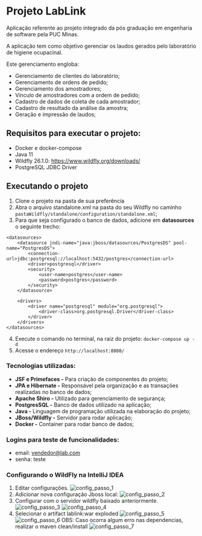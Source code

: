 # Projeto LabLink
Aplicação referente ao projeto integrado da pós graduação em engenharia de software pela PUC Minas.

A aplicação tem como objetivo gerenciar os laudos gerados pelo laboratório de higiene ocupacinal. 

Este gerenciamento engloba:
- Gerenciamento de clientes do laboratório; 
- Gerenciamento de ordens de pedido;
- Gerenciamento dos amostradores;
- Vínculo de amostradores com a ordem de pedido;
- Cadastro de dados de coleta de cada amostrador;
- Cadastro de resultado da análise da amostra;
- Geração e impressão de laudos;

## Requisitos para executar o projeto:
- Docker e docker-compose
- Java 11
- Wildfly 26.1.0: https://www.wildfly.org/downloads/
- PostgreSQL JDBC Driver

## Executando o projeto
1. Clone o projeto na pasta de sua preferência
2. Abra o arquivo standalone.xml na pasta do seu Wildfly no caminho 
   ``pastaWildfly/standalone/configuration/standalone.xml``;
3. Para que seja configurado o banco de dados, adicione em **datasources** o seguinte trecho: 

``` 
<datasources>
    <datasource jndi-name="java:jboss/datasources/PostgresDS" pool-name="PostgresDS">
        <connection-url>jdbc:postgresql://localhost:5432/postgres</connection-url>
        <driver>postgresql</driver>
        <security>
            <user-name>postgres</user-name>
            <password>postgres</password>
        </security>
    </datasource>
    
    <drivers>
        <driver name="postgresql" module="org.postgresql">
            <driver-class>org.postgresql.Driver</driver-class>
        </driver>
    </drivers>
</datasources>
```

4. Execute o comando no terminal, na raiz do projeto: `` docker-compose up -d ``
5. Acesse o endereço ``http://localhost:8080/``

### Tecnologias utilizadas:

- **JSF e Primefaces -** Para criação de componentes do projeto;
- **JPA e Hibernate -** Responsável pela organização e as transações realizadas no banco de dados;
- **Apache Shiro -** Utilizado para gerenciamento de segurança;
- **PostgresSQL -** Banco de dados utilizado na aplicação;
- **Java -** Linguagem de programação utilizada na elaboração do projeto;
- **JBoss/Wildfly -** Servidor para rodar aplicação;
- **Docker -** Container para rodar banco de dados;

### Logins para teste de funcionalidades:
- email: vendedor@lab.com
- senha: teste

### Configurando o WildFly na IntelliJ IDEA
1. Editar configurações.
   ![config_passo_1](https://github.com/JuliaCAmaral/LabLink/assets/94651831/576a566b-450c-4a31-a950-a2c895a9ed2d)
2. Adicionar nova configuração Jboss local:
   ![config_passo_2](https://github.com/JuliaCAmaral/LabLink/assets/94651831/01f6255b-4525-4378-adc3-266f2545afc6)
3. Configurar com o servidor wildfly baixado anteriormente.
   ![config_passo_3](https://github.com/JuliaCAmaral/LabLink/assets/94651831/bc5660f1-f857-40a2-8622-dcafab4bfdce)
   ![config_passo_4](https://github.com/JuliaCAmaral/LabLink/assets/94651831/b879f17c-3833-44dc-a31f-1b7a801562c5)
4. Selecionar o artifact lablink:war exploded
   ![config_passo_5](https://github.com/JuliaCAmaral/LabLink/assets/94651831/75be5680-b990-49e5-8628-b7b4b213a9d1)
   ![config_passo_6](https://github.com/JuliaCAmaral/LabLink/assets/94651831/36cc4632-bf45-4826-a7ab-54287c428d24)
OBS: Caso ocorra algum erro nas dependencias, realizar o maven clean/install
   ![config_passo_7](https://github.com/JuliaCAmaral/LabLink/assets/94651831/a9059dfa-e192-41c9-824b-84f25895db57)